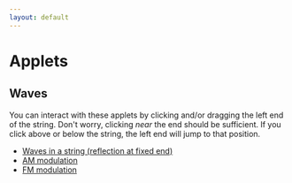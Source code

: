 ```yaml
---
layout: default
---
```


Applets
=======

Waves
-----

You can interact with these applets by clicking and/or dragging the left
end of the string.  Don't worry, clicking *near* the end should be
sufficient.  If you click above or below the string, the left end will
jump to that position.

* [Waves in a string (reflection at fixed end)](applets/transverse_wave/web-export/)
* [AM modulation](applets/AM_modulation/web-export/)
* [FM modulation](applets/FM_modulation/web-export/)



<!-- <div class="home">

  <h1 class="page-heading">Applets</h1>

  <ul class="post-list">
    {% for post in site.posts %}
      <li>
        <span class="post-meta">{{ post.date | date: "%b %-d, %Y" }}</span>

        <h2>
          <a class="post-link" href="{{ post.url | prepend: site.baseurl }}">{{ post.title }}</a>
        </h2>
      </li>
    {% endfor %}
  </ul>

  <p class="rss-subscribe">subscribe <a href="{{ "/feed.xml" | prepend: site.baseurl }}">via RSS</a></p> -->

<!-- </div> -->
